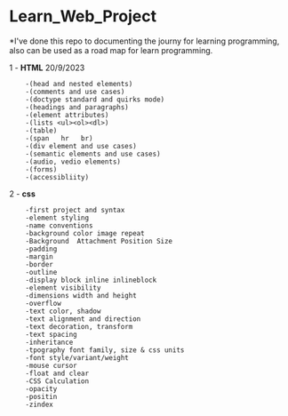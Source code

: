 # Learn_Web_Project
*I've done this repo to documenting the journy for learning programming, also can be used as a road map for learn programming.

1 - **HTML**               20/9/2023

        -(head and nested elements)
        -(comments and use cases)
        -(doctype standard and quirks mode)
        -(headings and paragraphs)
        -(element attributes)
        -(lists <ul><ol><dl>)
        -(table)
        -(span   hr   br)
        -(div element and use cases)
        -(semantic elements and use cases)
        -(audio, vedio elements)
        -(forms)
        -(accessibliity)



2 - **css** 

        -first project and syntax
        -element styling
        -name conventions
        -background color image repeat
        -Background  Attachment Position Size
        -padding
        -margin
        -border
        -outline
        -display block inline inlineblock
        -element visibility
        -dimensions width and height
        -overflow
        -text color, shadow
        -text alignment and direction
        -text decoration, transform
        -text spacing
        -inheritance
        -tpography font family, size & css units
        -font style/variant/weight
        -mouse cursor
        -float and clear
        -CSS Calculation
        -opacity
        -positin
        -zindex